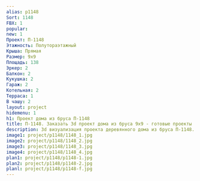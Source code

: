 ```yaml
---
alias: p1148
Sort: 1148
FBX: 1
popular: 
new: 1
Проект: П-1148
Этажность: Полутораэтажный
Крыша: Прямая
Размер: 9х9
Площадь: 138
Эркер: 2
Балкон: 2
Кукушка: 2
Гараж: 2
Котельная: 2
Терраса: 1
В чашу: 2
layout: project
hidemenu: 1
h1: Проект дома из бруса П-1148
title: П-1148. Заказать 3d проект дома из бруса 9х9 - готовые проекты
description: 3d визуализация проекта деревянного дома из бруса П-1148. Площадь 138 м2, размер 9х9. Вы можете внести любые изменения в проект.
image1: project/p1148/1148_1.jpg
image2: project/p1148/1148_2.jpg
image3: project/p1148/1148_3.jpg
image4: project/p1148/1148_4.jpg
plan1: project/p1148/p1148-1.jpg
plan2: project/p1148/p1148-2.jpg
planl: project/p1148/p1148-f.jpg
---
```

